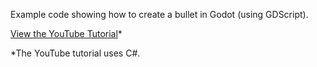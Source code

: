 Example code showing how to create a bullet in Godot (using GDScript).

[View the YouTube Tutorial](https://www.youtube.com/watch?v=o7xTMUXCBpU)*

*The YouTube tutorial uses C#.
